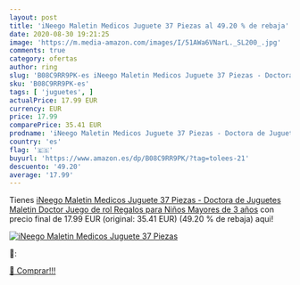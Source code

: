 ```yaml
---
layout: post
title: 'iNeego Maletin Medicos Juguete 37 Piezas al 49.20 % de rebaja'
date: 2020-08-30 19:21:25
image: 'https://m.media-amazon.com/images/I/51AWa6VNarL._SL200_.jpg'
comments: true
category: ofertas
author: ring
slug: 'B08C9RR9PK-es iNeego Maletin Medicos Juguete 37 Piezas - Doctora de...'
sku: 'B08C9RR9PK-es'
tags: [ 'juguetes', ]
actualPrice: 17.99 EUR
currency: EUR
price: 17.99
comparePrice: 35.41 EUR
prodname: 'iNeego Maletin Medicos Juguete 37 Piezas - Doctora de Juguetes Maletin Doctor Juego de rol Regalos para Niños Mayores de 3 años'
country: 'es'
flag: '🇪🇸'
buyurl: 'https://www.amazon.es/dp/B08C9RR9PK/?tag=tolees-21'
descuento: '49.20'
average: '17.99'
---
```


Tienes [iNeego Maletin Medicos Juguete 37 Piezas - Doctora de Juguetes Maletin Doctor Juego de rol Regalos para Niños Mayores de 3 años](https://www.amazon.es/dp/B08C9RR9PK/?tag=tolees-21) con precio final de  17.99 EUR (original: 35.41 EUR) (49.20 %  de rebaja) aqui!

[![iNeego Maletin Medicos Juguete 37 Piezas](https://m.media-amazon.com/images/I/51AWa6VNarL._SL200_.jpg)](https://www.amazon.es/dp/B08C9RR9PK/?tag=tolees-21)

🔎:


[🛒 Comprar!!!](https://www.amazon.es/dp/B08C9RR9PK/?tag=tolees-21)
